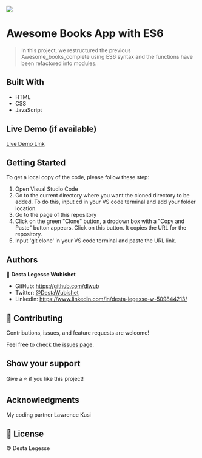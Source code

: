 ![](https://img.shields.io/badge/Microverse-blueviolet)

# Awesome Books App with ES6

> In this project, we restructured the previous Awesome_books_complete using ES6 syntax and the functions have been refactored into modules.

## Built With

- HTML
- CSS
- JavaScript

## Live Demo (if available)

[Live Demo Link](https://dlwub.github.io/Awesome_books_complete/)


## Getting Started

To get a local copy of the code, please follow these step: 
1. Open Visual Studio Code 
2. Go to the current directory where you want the cloned directory to be added. To do this, input cd in your VS code terminal and add your folder location.
3. Go to the page of this repository
4. Click on the green "Clone" button, a drodown box with a "Copy and Paste" button appears. Click on this button. It copies the URL for the repository.
5. Input 'git clone' in your VS code terminal and paste the URL link.

## Authors

👤 **Desta Legesse Wubishet**

- GitHub: https://github.com/dlwub
- Twitter: [@DestaWubishet](https://twitter.com/DestaWubishet)
- LinkedIn: https://www.linkedin.com/in/desta-legesse-w-509844213/

## 🤝 Contributing

Contributions, issues, and feature requests are welcome!

Feel free to check the [issues page](../../issues/).

## Show your support

Give a ⭐️ if you like this project!

## Acknowledgments

My coding partner Lawrence Kusi

## 📝 License

&copy; Desta Legesse